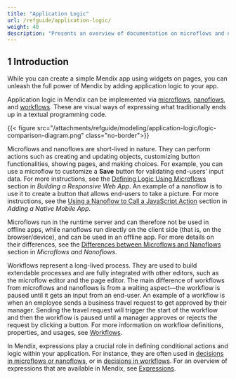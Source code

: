 ```yaml
---
title: "Application Logic"
url: /refguide/application-logic/
weight: 40
description: "Presents an overview of documentation on microflows and nanoflows."
---
```


## 1 Introduction

While you can create a simple Mendix app using widgets on pages, you can unleash the full power of Mendix by adding application logic to your app.

Application logic in Mendix can be implemented via [microflows](/refguide/microflows/), [nanoflows](/refguide/nanoflows/), and [workflows](/refguide/workflows/). These are visual ways of expressing what traditionally ends up in a textual programming code. 

{{< figure src="/attachments/refguide/modeling/application-logic/logic-comparison-diagram.png" class="no-border">}}

Microflows and nanoflows are short-lived in nature. They can perform actions such as creating and updating objects, customizing button functionalities, showing pages, and making choices. For example, you can use a microflow to customize a **Save** button for validating end-users' input data. For more instructions, see the [Defining Logic Using Microflows](/quickstarts/responsive-web-app/#microflow-use-case) section in *Building a Responsive Web App*. An example of a nanoflow is to use it to create a button that allows end-users to take a picture. For more instructions, see the [Using a Nanoflow to Call a JavaScript Action](/quickstarts/native-mobile-app/#nanoflow-use-case) section in *Adding a Native Mobile App*. 

Microflows run in the runtime server and can therefore not be used in offline apps, while nanoflows run directly on the client side (that is, on the browser/device), and can be used in an offline app. For more details on their differences, see the [Differences between Microflows and Nanoflows](/refguide/microflows-and-nanoflows/#differences) section in *Microflows and Nanoflows*.

Workflows represent a long-lived process. They are used to build extendable processes and are fully integrated with other editors, such as the microflow editor and the page editor. The main difference of workflows from microflows and nanoflows is from a waiting aspect—the workflow is paused until it gets an input from an end-user. An example of a workflow is when an employee sends a business travel request to get approved by their manager. Sending the travel request will trigger the start of the workflow and then the workflow is paused until a manager approves or rejects the request by clicking a button. For more information on workflow definitions, properties, and usages, see [Workflows](/refguide/workflows/).

In Mendix, expressions play a crucial role in defining conditional actions and logic within your application. For instance, they are often used in [decisions in microflows or nanoflows](/refguide/decisions/), or in [decisions in workflows](/refguide/decision-in-workflows/). For an overview of expressions that are available in Mendix, see [Expressions](/refguide/expressions/).
